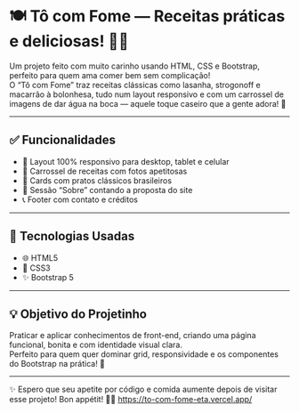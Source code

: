 # 🍽️ Tô com Fome — Receitas práticas e deliciosas! 🍲💕

Um projeto feito com muito carinho usando HTML, CSS e Bootstrap, perfeito para quem ama comer bem sem complicação!  
O “Tô com Fome” traz receitas clássicas como lasanha, strogonoff e macarrão à bolonhesa, tudo num layout responsivo e com um carrossel de imagens de dar água na boca — aquele toque caseiro que a gente adora! 🥰

---

## ✅ Funcionalidades

- 📱 Layout 100% responsivo para desktop, tablet e celular  
- 🍛 Carrossel de receitas com fotos apetitosas  
- 🥘 Cards com pratos clássicos brasileiros  
- 📖 Sessão “Sobre” contando a proposta do site  
- 📞 Footer com contato e créditos

---

## 🚀 Tecnologias Usadas

- 🌐 HTML5  
- 🎨 CSS3  
- ✨ Bootstrap 5

---

## 💡 Objetivo do Projetinho

Praticar e aplicar conhecimentos de front-end, criando uma página funcional, bonita e com identidade visual clara.  
Perfeito para quem quer dominar grid, responsividade e os componentes do Bootstrap na prática! 🎯

---

✨ Espero que seu apetite por código e comida aumente depois de visitar esse projeto! Bon appétit! 🍝💖
https://to-com-fome-eta.vercel.app/
